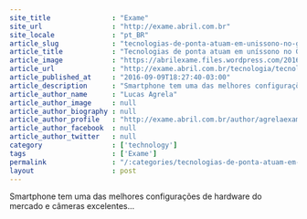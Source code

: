 ```yaml
---
site_title               : "Exame"
site_url                 : "http://exame.abril.com.br"
site_locale              : "pt_BR"
article_slug             : "tecnologias-de-ponta-atuam-em-unissono-no-galaxy-note-7"
article_title            : "Tecnologias de ponta atuam em uníssono no Galaxy Note 7"
article_image            : "https://abrilexame.files.wordpress.com/2016/10/885x542-img-1683-201609121559563.jpg?quality=70&strip=all&w=885"
article_url              : "http://exame.abril.com.br/tecnologia/tecnologias-de-ponta-atuam-em-unissono-no-galaxy-note-7/"
article_published_at     : "2016-09-09T18:27:40-03:00"
article_description      : "Smartphone tem uma das melhores configurações de hardware do mercado e câmeras excelentes..."
article_author_name      : "Lucas Agrela"
article_author_image     : null
article_author_biography : null
article_author_profile   : "http://exame.abril.com.br/author/agrelaexame/"
article_author_facebook  : null
article_author_twitter   : null
category                 : ['technology']
tags                     : ['Exame']
permalink                : "/:categories/tecnologias-de-ponta-atuam-em-unissono-no-galaxy-note-7/"
layout                   : post
---
```


Smartphone tem uma das melhores configurações de hardware do mercado e câmeras excelentes...
